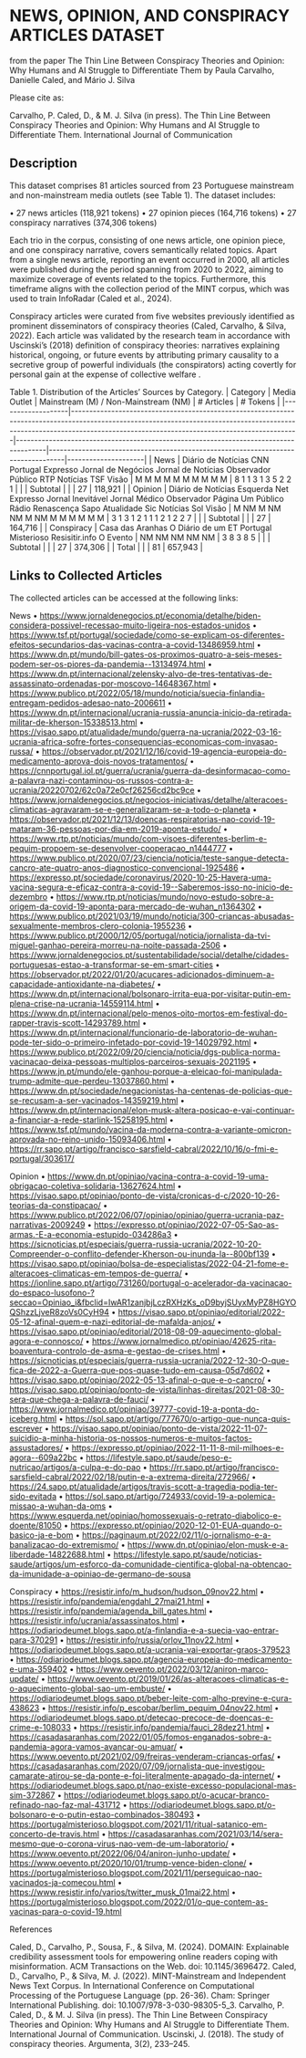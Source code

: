 # NEWS, OPINION, AND CONSPIRACY ARTICLES DATASET

from the paper
The Thin Line Between Conspiracy Theories and Opinion: Why Humans and AI Struggle to Differentiate Them
by Paula Carvalho, Danielle Caled, and Mário J. Silva


Please cite as:

Carvalho, P. Caled, D., & M. J. Silva (in press). The Thin Line Between Conspiracy Theories and Opinion: Why Humans and AI Struggle to Differentiate Them. International Journal of Communication



## Description

This dataset comprises 81 articles sourced from 23 Portuguese mainstream and non-mainstream media outlets (see Table 1). The dataset includes:

•	27 news articles (118,921 tokens)
•	27 opinion pieces (164,716 tokens)
•	27 conspiracy narratives (374,306 tokens)

Each trio in the corpus, consisting of one news article, one opinion piece, and one conspiracy narrative, covers semantically related topics. Apart from a single news article, reporting an event occurred in 2000, all articles were published during the period spanning from 2020 to 2022, aiming to maximize coverage of events related to the topics. Furthermore, this timeframe aligns with the collection period of the MINT corpus, which was used to train InfoRadar (Caled et al., 2024).

Conspiracy articles were curated from five websites previously identified as prominent disseminators of conspiracy theories (Caled, Carvalho, & Silva, 2022). Each article was validated by the research team in accordance with Uscinski’s (2018) definition of conspiracy theories: narratives explaining historical, ongoing, or future events by attributing primary causality to a secretive group of powerful individuals (the conspirators) acting covertly for personal gain at the expense of collective welfare .

Table 1. Distribution of the Articles’ Sources by Category.
|     Category      |     Media Outlet                                                                                                                                                                                                         |     Mainstream (M) /     Non-Mainstream (NM)                                         |     # Articles                                                                   |     #     Tokens    |
|-------------------|--------------------------------------------------------------------------------------------------------------------------------------------------------------------------------------------------------------------------|--------------------------------------------------------------------------------------|----------------------------------------------------------------------------------|---------------------|
|     News          |     Diário de   Notícias     CNN Portugal     Expresso     Jornal de   Negócios     Jornal de   Notícias     Observador     Público     RTP Notícias     TSF     Visão                                                   |     M     M     M     M     M     M     M     M     M     M                          |     8     1     1     3     1     3     5     2     2     1                      |                     |
|     Subtotal      |                                                                                                                                                                                                                          |                                                                                      |     27                                                                           |     118,921         |
|     Opinion       |     Diário de Notícias     Esquerda Net     Expresso     Jornal   Inevitável     Jornal Médico     Observador     Página Um     Público     Rádio   Renascença     Sapo Atualidade     Sic Notícias     Sol     Visão    |     M     NM     M     NM     NM     M     NM     M     M     M     M     M     M    |     3     1     3     1     2     1     1     1     2     1     2     2     7    |                     |
|     Subtotal      |                                                                                                                                                                                                                          |                                                                                      |     27                                                                           |     164,716         |
|     Conspiracy    |     Casa das   Aranhas     O Diário de um   ET     Portugal   Misterioso     Resisitir.info     O Evento                                                                                                                 |     NM     NM     NM     NM     NM                                                   |     3     8     3     8     5                                                    |                     |
|     Subtotal      |                                                                                                                                                                                                                          |                                                                                      |     27                                                                           |     374,306         |
|     Total         |                                                                                                                                                                                                                          |                                                                                      |     81                                                                           |     657,943         |


## Links to Collected Articles

The collected articles can be accessed at the following links:

News
•	https://www.jornaldenegocios.pt/economia/detalhe/biden-considera-possivel-recessao-muito-ligeira-nos-estados-unidos
•	https://www.tsf.pt/portugal/sociedade/como-se-explicam-os-diferentes-efeitos-secundarios-das-vacinas-contra-a-covid-13486959.html
•	https://www.dn.pt/mundo/bill-gates-os-proximos-quatro-a-seis-meses-podem-ser-os-piores-da-pandemia--13134974.html
•	https://www.dn.pt/internacional/zelensky-alvo-de-tres-tentativas-de-assassinato-ordenadas-por-moscovo-14648367.html
•	https://www.publico.pt/2022/05/18/mundo/noticia/suecia-finlandia-entregam-pedidos-adesao-nato-2006611
•	https://www.dn.pt/internacional/ucrania-russia-anuncia-inicio-da-retirada-militar-de-kherson-15338513.html
•	https://visao.sapo.pt/atualidade/mundo/guerra-na-ucrania/2022-03-16-ucrania-africa-sofre-fortes-consequencias-economicas-com-invasao-russa/
•	https://observador.pt/2021/12/16/covid-19-agencia-europeia-do-medicamento-aprova-dois-novos-tratamentos/
•	https://cnnportugal.iol.pt/guerra/ucrania/guerra-da-desinformacao-como-a-palavra-nazi-contaminou-os-russos-contra-a-ucrania/20220702/62c0a72e0cf26256cd2bc9ce
•	https://www.jornaldenegocios.pt/negocios-iniciativas/detalhe/alteracoes-climaticas-agravaram-se-e-generalizaram-se-a-todo-o-planeta
•	https://observador.pt/2021/12/13/doencas-respiratorias-nao-covid-19-mataram-36-pessoas-por-dia-em-2019-aponta-estudo/
•	https://www.rtp.pt/noticias/mundo/com-visoes-diferentes-berlim-e-pequim-propoem-se-desenvolver-cooperacao_n1444777
•	https://www.publico.pt/2020/07/23/ciencia/noticia/teste-sangue-detecta-cancro-ate-quatro-anos-diagnostico-convencional-1925486
•	https://expresso.pt/sociedade/coronavirus/2020-10-25-Havera-uma-vacina-segura-e-eficaz-contra-a-covid-19--Saberemos-isso-no-inicio-de-dezembro
•	https://www.rtp.pt/noticias/mundo/novo-estudo-sobre-a-origem-da-covid-19-aponta-para-mercado-de-wuhan_n1364302
•	https://www.publico.pt/2021/03/19/mundo/noticia/300-criancas-abusadas-sexualmente-membros-clero-colonia-1955236
•	https://www.publico.pt/2000/12/05/portugal/noticia/jornalista-da-tvi-miguel-ganhao-pereira-morreu-na-noite-passada-2506
•	https://www.jornaldenegocios.pt/sustentabilidade/social/detalhe/cidades-portuguesas-estao-a-transformar-se-em-smart-cities
•	https://observador.pt/2022/01/20/acucares-adicionados-diminuem-a-capacidade-antioxidante-na-diabetes/
•	https://www.dn.pt/internacional/bolsonaro-irrita-eua-por-visitar-putin-em-plena-crise-na-ucrania-14559114.html
•	https://www.dn.pt/internacional/pelo-menos-oito-mortos-em-festival-do-rapper-travis-scott-14293789.html
•	https://www.dn.pt/internacional/funcionario-de-laboratorio-de-wuhan-pode-ter-sido-o-primeiro-infetado-por-covid-19-14029792.html
•	https://www.publico.pt/2022/09/20/ciencia/noticia/dgs-publica-norma-vacinacao-deixa-pessoas-multiplos-parceiros-sexuais-2021195
•	https://www.jn.pt/mundo/ele-ganhou-porque-a-eleicao-foi-manipulada-trump-admite-que-perdeu-13037860.html
•	https://www.dn.pt/sociedade/negacionistas-ha-centenas-de-policias-que-se-recusam-a-ser-vacinados-14359219.html
•	https://www.dn.pt/internacional/elon-musk-altera-posicao-e-vai-continuar-a-financiar-a-rede-starlink-15258195.html
•	https://www.tsf.pt/mundo/vacina-da-moderna-contra-a-variante-omicron-aprovada-no-reino-unido-15093406.html
•	https://rr.sapo.pt/artigo/francisco-sarsfield-cabral/2022/10/16/o-fmi-e-portugal/303617/

Opinion
•	https://www.dn.pt/opiniao/vacina-contra-a-covid-19-uma-obrigacao-coletiva-solidaria-13627624.html
•	https://visao.sapo.pt/opiniao/ponto-de-vista/cronicas-d-c/2020-10-26-teorias-da-constipacao/
•	https://www.publico.pt/2022/06/07/opiniao/opiniao/guerra-ucrania-paz-narrativas-2009249
•	https://expresso.pt/opiniao/2022-07-05-Sao-as-armas.-E-a-economia-estupido-034286a3
•	https://sicnoticias.pt/especiais/guerra-russia-ucrania/2022-10-20-Compreender-o-conflito-defender-Kherson-ou-inunda-la--800bf139
•	https://visao.sapo.pt/opiniao/bolsa-de-especialistas/2022-04-21-fome-e-alteracoes-climaticas-em-tempos-de-guerra/
•	https://ionline.sapo.pt/artigo/731260/portugal-o-acelerador-da-vacinacao-do-espaco-lusofono-?seccao=Opiniao_i&fbclid=IwAR1zanjbjLczRXHzKs_oD9byjSUyxMyPZ8HGYOQShzzLjveR8zoVs0CyH94
•	https://visao.sapo.pt/opiniao/editorial/2022-05-12-afinal-quem-e-nazi-editorial-de-mafalda-anjos/
•	https://visao.sapo.pt/opiniao/editorial/2018-08-09-aquecimento-global-agora-e-connosco/
•	https://www.jornalmedico.pt/opiniao/42625-rita-boaventura-controlo-de-asma-e-gestao-de-crises.html
•	https://sicnoticias.pt/especiais/guerra-russia-ucrania/2022-12-30-O-que-fica-de-2022-a-Guerra-que-pos-quase-tudo-em-causa-05d7d602
•	https://visao.sapo.pt/opiniao/2022-05-13-afinal-o-que-e-o-cancro/
•	https://visao.sapo.pt/opiniao/ponto-de-vista/linhas-direitas/2021-08-30-sera-que-chega-a-palavra-de-fauci/
•	https://www.jornalmedico.pt/opiniao/39777-covid-19-a-ponta-do-iceberg.html
•	https://sol.sapo.pt/artigo/777670/o-artigo-que-nunca-quis-escrever
•	https://visao.sapo.pt/opiniao/ponto-de-vista/2022-11-07-suicidio-a-minha-historia-os-nossos-numeros-e-muitos-factos-assustadores/
•	https://expresso.pt/opiniao/2022-11-11-8-mil-milhoes-e-agora--609a22bc
•	https://lifestyle.sapo.pt/saude/peso-e-nutricao/artigos/a-culpa-e-do-pao
•	https://rr.sapo.pt/artigo/francisco-sarsfield-cabral/2022/02/18/putin-e-a-extrema-direita/272966/
•	https://24.sapo.pt/atualidade/artigos/travis-scott-a-tragedia-podia-ter-sido-evitada
•	https://sol.sapo.pt/artigo/724933/covid-19-a-polemica-missao-a-wuhan-da-oms
•	https://www.esquerda.net/opiniao/homossexuais-o-retrato-diabolico-e-doente/81050
•	https://expresso.pt/opiniao/2020-12-01-EUA-quando-o-basico-ja-e-bom
•	https://paginaum.pt/2022/02/11/o-jornalismo-e-a-banalizacao-do-extremismo/
•	https://www.dn.pt/opiniao/elon-musk-e-a-liberdade-14822688.html
•	https://lifestyle.sapo.pt/saude/noticias-saude/artigos/um-esforco-da-comunidade-cientifica-global-na-obtencao-da-imunidade-a-opiniao-de-germano-de-sousa

Conspiracy
•	https://resistir.info/m_hudson/hudson_09nov22.html
•	https://resistir.info/pandemia/engdahl_27mai21.html
•	https://resistir.info/pandemia/agenda_bill_gates.html
•	https://resistir.info/ucrania/assassinatos.html
•	https://odiariodeumet.blogs.sapo.pt/a-finlandia-e-a-suecia-vao-entrar-para-370291
•	https://resistir.info/russia/orlov_11nov22.html
•	https://odiariodeumet.blogs.sapo.pt/a-ucrania-vai-exportar-graos-379523
•	https://odiariodeumet.blogs.sapo.pt/agencia-europeia-do-medicamento-e-uma-359402
•	https://www.oevento.pt/2022/03/12/aniron-marco-update/
•	https://www.oevento.pt/2019/01/26/as-alteracoes-climaticas-e-o-aquecimento-global-sao-um-embuste/
•	https://odiariodeumet.blogs.sapo.pt/beber-leite-com-alho-previne-e-cura-438623
•	https://resistir.info/p_escobar/berlim_pequim_04nov22.html
•	https://odiariodeumet.blogs.sapo.pt/detecao-precoce-de-doencas-e-crime-e-108033
•	https://resistir.info/pandemia/fauci_28dez21.html
•	https://casadasaranhas.com/2022/01/05/fomos-enganados-sobre-a-pandemia-agora-vamos-avancar-ou-amuar/
•	https://www.oevento.pt/2021/02/09/freiras-venderam-criancas-orfas/
•	https://casadasaranhas.com/2020/07/09/jornalista-que-investigou-camarate-atirou-se-da-ponte-e-foi-literalmente-apagado-da-internet/
•	https://odiariodeumet.blogs.sapo.pt/nao-existe-excesso-populacional-mas-sim-372867
•	https://odiariodeumet.blogs.sapo.pt/o-acucar-branco-refinado-nao-faz-mal-431712
•	https://odiariodeumet.blogs.sapo.pt/o-bolsonaro-e-o-putin-estao-combinados-380493
•	https://portugalmisterioso.blogspot.com/2021/11/ritual-satanico-em-concerto-de-travis.html
•	https://casadasaranhas.com/2021/03/14/sera-mesmo-que-o-corona-virus-nao-vem-de-um-laboratorio/
•	https://www.oevento.pt/2022/06/04/aniron-junho-update/
•	https://www.oevento.pt/2020/10/01/trump-vence-biden-clone/
•	https://portugalmisterioso.blogspot.com/2021/11/perseguicao-nao-vacinados-ja-comecou.html
•	https://www.resistir.info/varios/twitter_musk_01mai22.html
•	https://portugalmisterioso.blogspot.com/2022/01/o-que-contem-as-vacinas-para-o-covid-19.html

References

Caled, D., Carvalho, P., Sousa, F., & Silva, M. (2024). DOMAIN: Explainable credibility assessment tools for empowering online readers coping with misinformation. ACM Transactions on the Web. doi: 10.1145/3696472.
Caled, D., Carvalho, P., & Silva, M. J. (2022). MINT-Mainstream and Independent News Text Corpus. In International Conference on Computational Processing of the Portuguese Language (pp. 26-36). Cham: Springer International Publishing. doi: 10.1007/978-3-030-98305-5_3.
Carvalho, P. Caled, D., & M. J. Silva (in press). The Thin Line Between Conspiracy Theories and Opinion: Why Humans and AI Struggle to Differentiate Them. International Journal of Communication.
Uscinski, J. (2018). The study of conspiracy theories. Argumenta, 3(2), 233–245.
